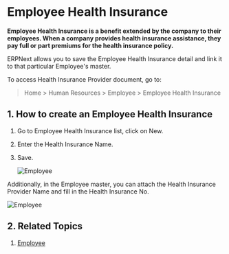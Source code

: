 <!-- add-breadcrumbs -->
# Employee Health Insurance

**Employee Health Insurance is a benefit extended by the company to their employees. When a company provides health insurance assistance, they pay full or part premiums for the health insurance policy.**

ERPNext allows you to save the Employee Health Insurance detail and link it to that particular Employee's master.

To access Health Insurance Provider document, go to:

> Home > Human Resources > Employee > Employee Health Insurance

## 1. How to create an Employee Health Insurance

1. Go to Employee Health Insurance list, click on New.
1. Enter the Health Insurance Name.
1. Save.

    <img class="screenshot" alt="Employee" src="{{docs_base_url}}/v13/assets/img/human-resources/health-insurance.png">

Additionally, in the Employee master, you can attach the Health Insurance Provider Name and fill in the Health Insurance No.

<img class="screenshot" alt="Employee" src="{{docs_base_url}}/v13/assets/img/human-resources/employee-health-insurance.png">

## 2. Related Topics

1. [Employee](/docs/v13/user/manual/en/human-resources/employee)
